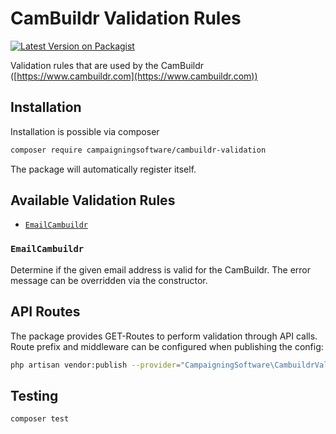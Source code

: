 # CamBuildr Validation Rules

[![Latest Version on Packagist](https://img.shields.io/packagist/v/campaigningsoftware/cambuildr-validation?style=flat-square)](https://img.shields.io/packagist/v/campaigningsoftware/cambuildr-validation?style=flat-square)

Validation rules that are used by the CamBuildr ([https://www.cambuildr.com](https://www.cambuildr.com))

## Installation

Installation is possible via composer

```bash
composer require campaigningsoftware/cambuildr-validation
```

The package will automatically register itself.

## Available Validation Rules

- [`EmailCambuildr`](#emailcambuildr)

### `EmailCambuildr`

Determine if the given email address is valid for the CamBuildr. The error message can be overridden via the constructor.

## API Routes

The package provides GET-Routes to perform validation through API calls.
Route prefix and middleware can be configured when publishing the config:

```bash
php artisan vendor:publish --provider="CampaigningSoftware\CambuildrValidation\CambuildrValidationServiceProvider" --tag="config"
```

## Testing

```bash
composer test
```